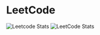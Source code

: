 # LeetCode
![Leetcode Stats](https://leetcard.card.workers.dev/proprogrammer22?ext=contest)
![LeetCode Stats](https://leetcode.card.workers.dev/proprogrammer22?theme=dark&font=baloo&extension=activity)
